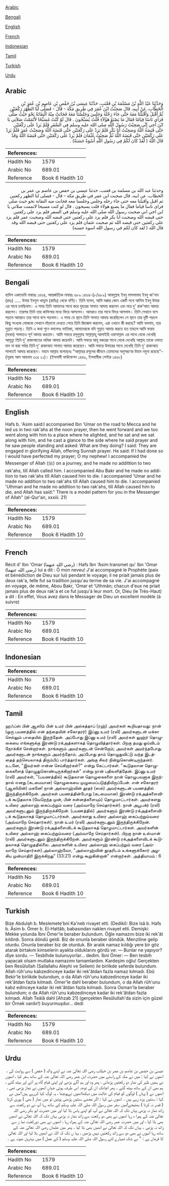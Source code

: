 [Arabic](#arabic)

[Bengali](#bengali)

[English](#english)

[French](#french)

[Indonesian](#indonesian)

[Tamil](#tamil)

[Turkish](#turkish)

[Urdu](#urdu)

## Arabic


<div dir="rtl" lang="ar" style={{fontSize:'larger',backgroundColor:'#f8f9fa',padding:20}}>
وَحَدَّثَنَا عَبْدُ اللَّهِ بْنُ مَسْلَمَةَ بْنِ قَعْنَبٍ، حَدَّثَنَا عِيسَى بْنُ حَفْصِ بْنِ عَاصِمِ بْنِ عُمَرَ بْنِ الْخَطَّابِ، عَنْ أَبِيهِ، قَالَ صَحِبْتُ ابْنَ عُمَرَ فِي طَرِيقِ مَكَّةَ - قَالَ - فَصَلَّى لَنَا الظُّهْرَ رَكْعَتَيْنِ ثُمَّ أَقْبَلَ وَأَقْبَلْنَا مَعَهُ حَتَّى جَاءَ رَحْلَهُ وَجَلَسَ وَجَلَسْنَا مَعَهُ فَحَانَتْ مِنْهُ الْتِفَاتَةٌ نَحْوَ حَيْثُ صَلَّى فَرَأَى نَاسًا قِيَامًا فَقَالَ مَا يَصْنَعُ هَؤُلاَءِ قُلْتُ يُسَبِّحُونَ ‏.‏ قَالَ لَوْ كُنْتُ مُسَبِّحًا لأَتْمَمْتُ صَلاَتِي يَا ابْنَ أَخِي إِنِّي صَحِبْتُ رَسُولَ اللَّهِ صلى الله عليه وسلم فِي السَّفَرِ فَلَمْ يَزِدْ عَلَى رَكْعَتَيْنِ حَتَّى قَبَضَهُ اللَّهُ وَصَحِبْتُ أَبَا بَكْرٍ فَلَمْ يَزِدْ عَلَى رَكْعَتَيْنِ حَتَّى قَبَضَهُ اللَّهُ وَصَحِبْتُ عُمَرَ فَلَمْ يَزِدْ عَلَى رَكْعَتَيْنِ حَتَّى قَبَضَهُ اللَّهُ ثُمَّ صَحِبْتُ عُثْمَانَ فَلَمْ يَزِدْ عَلَى رَكْعَتَيْنِ حَتَّى قَبَضَهُ اللَّهُ وَقَدْ قَالَ اللَّهُ ‏(‏ لَقَدْ كَانَ لَكُمْ فِي رَسُولِ اللَّهِ أُسْوَةٌ حَسَنَةٌ‏)‏ ‏.‏
</div>
<div style={{backgroundColor:'#f8f9fa',padding:20, marginBottom: 10}}><table> <thead> <tr> <th>References:</th> <th></th> </tr> </thead> <tbody><tr><td>Hadith No</td><td>1579</td></tr><tr><td>Arabic No</td><td>689.01</td></tr><tr><td>Reference</td><td>Book 6 Hadith 10</td></tr></tbody></table></div>


<div dir="rtl" lang="ar" style={{fontSize:'larger',backgroundColor:'#f8f9fa',padding:20}}>
وحدثنا عبد الله بن مسلمة بن قعنب، حدثنا عيسى بن حفص بن عاصم بن عمر بن الخطاب، عن ابيه، قال صحبت ابن عمر في طريق مكة - قال - فصلى لنا الظهر ركعتين ثم اقبل واقبلنا معه حتى جاء رحله وجلس وجلسنا معه فحانت منه التفاتة نحو حيث صلى فراى ناسا قياما فقال ما يصنع هولاء قلت يسبحون . قال لو كنت مسبحا لاتممت صلاتي يا ابن اخي اني صحبت رسول الله صلى الله عليه وسلم في السفر فلم يزد على ركعتين حتى قبضه الله وصحبت ابا بكر فلم يزد على ركعتين حتى قبضه الله وصحبت عمر فلم يزد على ركعتين حتى قبضه الله ثم صحبت عثمان فلم يزد على ركعتين حتى قبضه الله وقد قال الله ( لقد كان لكم في رسول الله اسوة حسنة)
</div>
<div style={{backgroundColor:'#f8f9fa',padding:20, marginBottom: 10}}><table> <thead> <tr> <th>References:</th> <th></th> </tr> </thead> <tbody><tr><td>Hadith No</td><td>1579</td></tr><tr><td>Arabic No</td><td>689.01</td></tr><tr><td>Reference</td><td>Book 6 Hadith 10</td></tr></tbody></table></div>

## Bengali


<div dir="ltr" lang="bn" style={{fontSize:'larger',backgroundColor:'#f8f9fa',padding:20}}>
হাদিস একাডেমি নাম্বারঃ ১৪৬৪, আন্তর্জাতিক নাম্বারঃ ৬৮৯ ১৪৬৪-(৮/৬৮৯) আবদুল্লাহ ইবনু মাসলামাহ ইবনু কা'নাব (রহঃ) ..... উমার ইবনুল খাত্ত্বাব (রাযিঃ) থেকে বর্ণিত। তিনি বলেন, আমি মক্কার কোন একটি পথে আসিম ইবনু উমার এর সাথে চলছিলাম। এ সময় তিনি আমাদের সাথে করে যুহরের সালাত আদায় করলেন এবং মাত্র দু' রাক’আত আদায় করলেন। তারপর তিনি তার কাফিলার মধ্যে ফিরে আসলেন। আমরাও তার সাথে ফিরে আসলাম। তিনি সেখানে বসে পড়লে আমরাও তার সাথে বসে পড়লাম। এ সময় যে স্থানে তিনি সালাত আদায় করেছিলেন সে স্থানে তার দৃষ্টি পড়লে কিছু সংখ্যক লোককে সেখানে দাঁড়ানো দেখতে পেয়ে তিনি জিজ্ঞেস করলেন, এরা ওখানে কী করছে? আমি বললাম, তার সুন্নাত পড়ছে। তিনি এ কথা শুনে বললেনঃ ভাতিজা, আমাদেরকে যদি সুন্নাত আদায় করতে হত তাহলে আমি ফারয (ফরয) সালাতও পূর্ণ আদায় করতাম। আমি সফরে রসূলুল্লাহ সাল্লাল্লাহু আলাইহি ওয়াসাল্লাম এর সাথে থেকে দেখেছি আমৃত্যু তিনি দু' রাকাআতের অধিক আদায় করেননি। আমি সফরে আবূ বকরের সাথে থেকে দেখেছি আল্লাহ তাকে ওফাত দান না করা পর্যন্ত তিনি দু' রাকাআত সালাত আদায় করেছেন। আমি সফরে উমারের সাথে দেখেছি তিনি দু' রাকাআত সালাতই আদায় করেছেন। মহান আল্লাহ বলেছেনঃ "আল্লাহর রসূলের জীবনে তোমাদের অনুসরণের উত্তম নমুনা রয়েছে"- (সূরাহ আল আহযাব ৩৩ঃ ২১)। (ইসলামী ফাউন্ডেশন ১৪৪৯, ইসলামীক সেন্টার ১৪৫৮)
</div>
<div style={{backgroundColor:'#f8f9fa',padding:20, marginBottom: 10}}><table> <thead> <tr> <th>References:</th> <th></th> </tr> </thead> <tbody><tr><td>Hadith No</td><td>1579</td></tr><tr><td>Arabic No</td><td>689.01</td></tr><tr><td>Reference</td><td>Book 6 Hadith 10</td></tr></tbody></table></div>

## English


<div dir="ltr" lang="en" style={{fontSize:'larger',backgroundColor:'#f8f9fa',padding:20}}>
Hafs b. 'Asim said:I accompanied Ibn 'Umar on the road to Mecca and he led us in two rak'ahs at the noon prayer, then he went forward and we too went along with him to a place where he alighted, and he sat and we sat along with him, and he cast a glance to the side where he said prayer and he saw people standing and asked: What are they doing? I said: They are engaged in glorifying Allah, offering Sunnah prayer. He said: If I had done so I would have perfected my prayer; O my nephew! I accompanied the Messenger of Allah (ﷺ) on a journey, and he made no addittion to two rak'ahs, till Allah called him. I accompanied Abu Bakr and he made no addition to two rak'ahs till Allah caused him to die. I accompanied 'Umar and he made no addition to two rak'ahs till Allah caused him to die. I accompanied 'Uthman and he made no addition to two rak'ahs, till Allah caused him to die, and Allah has said:" There is a model pattern for you in the Messenger of Allah" (al-Qur'an, xxxiii. 21)
</div>
<div style={{backgroundColor:'#f8f9fa',padding:20, marginBottom: 10}}><table> <thead> <tr> <th>References:</th> <th></th> </tr> </thead> <tbody><tr><td>Hadith No</td><td>1579</td></tr><tr><td>Arabic No</td><td>689.01</td></tr><tr><td>Reference</td><td>Book 6 Hadith 10</td></tr></tbody></table></div>

## French


<div dir="ltr" lang="fr" style={{fontSize:'larger',backgroundColor:'#f8f9fa',padding:20}}>
Récit d' Ibn 'Omar (رضي الله عنهما) : Hafs Ibn 'Asim transmet qu' Ibn 'Omar (رضي الله عنهما) lui a dit : Ô mon neveu! J'ai accompagné le Prophète (paix et bénédiction de Dieu sur lui) pendant le voyage; il ne priait jamais plus de deux rak'a, telle fut sa tradition jusqu'au terme de sa vie. J'ai accompagné en voyage, de même, Abou Bakr, 'Omar et 'Uthmân; chacun d'eux ne priait jamais plus de deux rak'a et ce fut jusqu'à leur mort. Or, Dieu (le Très-Haut) a dit : En effet, Vous avez dans le Messager de Dieu un excellent modèle (à suivre)
</div>
<div style={{backgroundColor:'#f8f9fa',padding:20, marginBottom: 10}}><table> <thead> <tr> <th>References:</th> <th></th> </tr> </thead> <tbody><tr><td>Hadith No</td><td>1579</td></tr><tr><td>Arabic No</td><td>689.01</td></tr><tr><td>Reference</td><td>Book 6 Hadith 10</td></tr></tbody></table></div>

## Indonesian


<div dir="ltr" lang="id" style={{fontSize:'larger',backgroundColor:'#f8f9fa',padding:20}}>

</div>
<div style={{backgroundColor:'#f8f9fa',padding:20, marginBottom: 10}}><table> <thead> <tr> <th>References:</th> <th></th> </tr> </thead> <tbody><tr><td>Hadith No</td><td>1579</td></tr><tr><td>Arabic No</td><td>689.01</td></tr><tr><td>Reference</td><td>Book 6 Hadith 10</td></tr></tbody></table></div>

## Tamil


<div dir="ltr" lang="ta" style={{fontSize:'larger',backgroundColor:'#f8f9fa',padding:20}}>
ஹஃப்ஸ் பின் ஆஸிம் பின் உமர் பின் அல்கத்தாப் (ரஹ்) அவர்கள் கூறியதாவது: நான் (ஒரு பயணத்தில் என் தந்தையின் சகோதரர்) இப்னு உமர் (ரலி) அவர்களுடன் மக்கா செல்லும் பாதையில் இருந்தேன். அப்போது இப்னு உமர் (ரலி) அவர்கள் லுஹ்ர் தொழுகையை எங்களுக்கு இரண்டு ரக்அத்களாகத் தொழுவித்தார்கள். பிறகு தமது ஓய்விடம் நோக்கிச் சென்றார்கள். நாங்களும் அவர்களுடன் சென்றோம்; அவர்கள் அமர்ந்தபோது அவர்களுடன் நாங்களும் அமர்ந்தோம். அப்போது தாம் தொழுதுவிட்டு வந்த இடத்தைத் தற்செயலாகத் திரும்பிப் பார்த்தார்கள். அங்கு சிலர் நின்றுகொண்டிருந்தனர். உடனே, "இவர்கள் என்ன செய்கிறார்கள்?" என்று கேட்டார்கள். "கூடுதலான தொழுகைகளைத் தொழுதுகொண்டிருக்கிறார்கள்" என்று நான் பதிலளித்தேன். இப்னு உமர் (ரலி) அவர்கள், "(பயணத்தில்) கூடுதலான தொழுகைகளை நான் தொழுபவனாக இருந்தால் எனது (கடமையான) தொழுகையை முழுமைப்படுத்தியிருப்பேன். என் சகோதரர் (ஆஸிமின்) மகனே! நான் அல்லாஹ்வின் தூதர் (ஸல்) அவர்களுடன் பயணத்தில் இருந்திருக்கிறேன். அவர்கள் பயணத்தின்போது (கடமையான) இரண்டு ரக்அத்களைவிடக் கூடுதலாக (வேறெந்த முன், பின் சுன்னத்களையும்) தொழமாட்டார்கள். அவர்களது உயிரை அல்லாஹ் கைப்பற்றும் வரை (அவ்வாறே செய்தார்கள்). நான் அபூபக்ர் (ரலி) அவர்களுடனும் இருந்திருக்கிறேன். (பயணத்தில்) அவர்களும் இரண்டு ரக்அத்களைவிடக் கூடுதலாகத் தொழமாட்டார்கள். அவர்களது உயிரை அல்லாஹ் கைப்பற்றும்வரை (அவ்வாறே செய்தார்கள்). நான் உமர் (ரலி) அவர்களுடனும் இருந்திருக்கிறேன். அவர்களும் இரண்டு ரக்அத்களைவிடக் கூடுதலாகத் தொழமாட்டார்கள். அவர்களின் உயிரை அல்லாஹ் கைப்பற்றும்வரை (அவ்வாறே செய்தார்கள்). பிறகு நான் உஸ்மான் (ரலி) அவர்களுடனும் இருந்திருக்கிறேன். அவர்களும் இரண்டு ரக்அத்களைவிடக் கூடுதலாகத் தொழுததில்லை. அவரகளின் உயிரை அல்லாஹ் கைப்பற்றும் வரை (அவ்வாறே செய்தார்கள்).அல்லாஹ்வோ, "அல்லாஹ்வின் தூதரிடம் உங்களுக்கோர் அழகிய முன்மாதிரி இருக்கிறது" (33:21) என்று கூறுகின்றான்" என்றார்கள். அத்தியாயம் : 6
</div>
<div style={{backgroundColor:'#f8f9fa',padding:20, marginBottom: 10}}><table> <thead> <tr> <th>References:</th> <th></th> </tr> </thead> <tbody><tr><td>Hadith No</td><td>1579</td></tr><tr><td>Arabic No</td><td>689.01</td></tr><tr><td>Reference</td><td>Book 6 Hadith 10</td></tr></tbody></table></div>

## Turkish


<div dir="ltr" lang="tr" style={{fontSize:'larger',backgroundColor:'#f8f9fa',padding:20}}>
Bize Abdulah b. Meslemete'bni Ka'neb rivayet etti. (Dediki): Bize îsâ b. Hafs b. Âsim b. Ömer b. El-Hattâb, babasından naklen rivayet etti. Demişki: Mekke yolunda İbni Ömer'le beraber bulundum. Öğle namazını bize iki rek'ât kıldırdı. Sonra döndü geldi. Biz de onunla beraber döndük. Menziline gelip oturdu. Onunla beraber biz de oturduk. Bir aralık namaz kıldığı yere bir göz atarak birtakım kimselerin ayakta olduklarını gördü ve: — Bunlar ne yapıyor? dîye sordu. — Tesbîhde bulunuyorlar... dedim. İbni Ömer: — Ben tesbih yapacak olsam mutlaka namazımı tamamlardım. Kardeşim oğlu! Gerçekten ben Resûlullah (Sallallahu Aleyhi ve Sellem) ile birlikde seferde bulundum. Allah rûh'unu kabzedinceye kadar iki rek'âtdan fazla namaz kılmadı. Ebû Bekir'le birlikde bulundum, o da Allah rûh'unu kabzedinceye kadar iki rek'âtdan fazla kılmadı. Ömer'le dahî beraber bulundum, o da Allah rûh'unu kabz edinceye kadar iki rek'âtdan fazla kılmadı. Sonra Osman'la beraber bulundum; o da Allah rûh'unu kabzedinceye kadar iki rek'âtdan fazla kılmadı. Allah Teâlâ dahî [Ahzab 21] (gerçekten ResûluIIah'da sizin için güzel bir Örnek vardır!) buyurmuşdur... dedi
</div>
<div style={{backgroundColor:'#f8f9fa',padding:20, marginBottom: 10}}><table> <thead> <tr> <th>References:</th> <th></th> </tr> </thead> <tbody><tr><td>Hadith No</td><td>1579</td></tr><tr><td>Arabic No</td><td>689.01</td></tr><tr><td>Reference</td><td>Book 6 Hadith 10</td></tr></tbody></table></div>

## Urdu


<div dir="rtl" lang="ur" style={{fontSize:'larger',backgroundColor:'#f8f9fa',padding:20}}>
عیسیٰ بن حضص بن عاصم بن عمر بن خطاب رضی اللہ تعالیٰ عنہ نے اپنے والد ( حفص ) سے روایت کی ، انھوں نے کہا : میں نے مکہ کے راستے میں حضرت ابن عمر رضی اللہ تعالیٰ عنہ کے ساتھ سفر کیا ، انھوں نے ہمیں ظہر کی نماز دو رکعتیں پڑھائی ، پھر وہ اور ہم آگے بڑھے اور اپنی قیام گاہ پر آئے اور بیٹھ گئے ، ہم بھی ان کے ساتھ بیٹھ گئے ۔ پھر اچانک ان کی توجہ اس طرف ہوئی جہاں انھوں نے نماز پڑھی تھی ، انھوں نے ( وہاں ) لوگوں کو قیام کی حالت میں دیکھاانھوں نےپوچھا ، یہ لوگ کیا کررہے ہیں؟میں نے کہا : سنتیں پڑھ رہے ہیں ۔ انھوں نے کہا : اگر مجھے سنتیں پڑھنی ہوتیں تو میں نماز ( بھی ) پوری کرتا ( قصر نہ کرتا ) بھتیجے!میں سفر میں رسول اللہ صلی اللہ علیہ وسلم کے ساتھ رہا آپ نے دو رکعت سے زائد نماز نہ پڑھی یہاں تک کہ اللہ تعالیٰ نے آپ کو اپنے پاس بلا لیا اور میں حضرت ابو بکر رضی اللہ تعالیٰ عنہ کے ہمرا ہ رہا انھوں نے بھی دو رکعت سے زائد نماز نہ پڑھی یہاں تک کہ اللہ تعالیٰ نے انھیں بھی بلا لیا ، اور میں حضرت عمر رضی اللہ تعالیٰ عنہ کے ہمراہ رہا ، انھوں نے بھی دورکعت نما ز سے زائد نہ پڑھی ۔ یہاں تک کہ اللہ تعالیٰ نے انھیں بھی بلا لیا ۔ پھر میں عثمان رضی اللہ تعالیٰ عنہ کے ساتھ رہا انہوں نے بھی دو سے زائد رکعتیں نہیں پڑھیں ، یہا ں تک کہ اللہ نے انھیں بلا لیا اور اللہ تعالیٰ کا فرمان ہے : " بے شک تمہارے لئے رسول اللہ صلی اللہ علیہ وسلم ( کے عمل ) میں بہترین نمونہ ہے ۔
</div>
<div style={{backgroundColor:'#f8f9fa',padding:20, marginBottom: 10}}><table> <thead> <tr> <th>References:</th> <th></th> </tr> </thead> <tbody><tr><td>Hadith No</td><td>1579</td></tr><tr><td>Arabic No</td><td>689.01</td></tr><tr><td>Reference</td><td>Book 6 Hadith 10</td></tr></tbody></table></div>